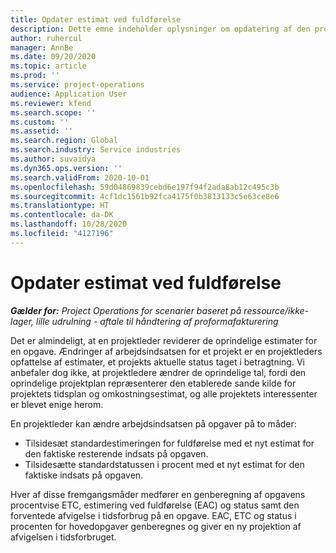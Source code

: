 ```yaml
---
title: Opdater estimat ved fuldførelse
description: Dette emne indeholder oplysninger om opdatering af den projekterede indsats for et projekt.
author: ruhercul
manager: AnnBe
ms.date: 09/20/2020
ms.topic: article
ms.prod: ''
ms.service: project-operations
audience: Application User
ms.reviewer: kfend
ms.search.scope: ''
ms.custom: ''
ms.assetid: ''
ms.search.region: Global
ms.search.industry: Service industries
ms.author: suvaidya
ms.dyn365.ops.version: ''
ms.search.validFrom: 2020-10-01
ms.openlocfilehash: 59d04869839cebd6e197f94f2ada8ab12c495c3b
ms.sourcegitcommit: 4cf1dc1561b92fca4175f0b3813133c5e63ce8e6
ms.translationtype: HT
ms.contentlocale: da-DK
ms.lasthandoff: 10/28/2020
ms.locfileid: "4127196"
---
```

# <a name="update-estimate-at-completion"></a>Opdater estimat ved fuldførelse

_**Gælder for:** Project Operations for scenarier baseret på ressource/ikke-lager, lille udrulning - aftale til håndtering af proformafakturering_

Det er almindeligt, at en projektleder reviderer de oprindelige estimater for en opgave. Ændringer af arbejdsindsatsen for et projekt er en projektleders opfattelse af estimater, et projekts aktuelle status taget i betragtning. Vi anbefaler dog ikke, at projektledere ændrer de oprindelige tal, fordi den oprindelige projektplan repræsenterer den etablerede sande kilde for projektets tidsplan og omkostningsestimat, og alle projektets interessenter er blevet enige herom.

En projektleder kan ændre arbejdsindsatsen på opgaver på to måder:

- Tilsidesæt standardestimeringen for fuldførelse med et nyt estimat for den faktiske resterende indsats på opgaven. 
- Tilsidesætte standardstatussen i procent med et nyt estimat for den faktiske indsats på opgaven.

Hver af disse fremgangsmåder medfører en genberegning af opgavens procentvise ETC, estimering ved fuldførelse (EAC) og status samt den forventede afvigelse i tidsforbrug på en opgave. EAC, ETC og status i procenten for hovedopgaver genberegnes og giver en ny projektion af afvigelsen i tidsforbruget.
